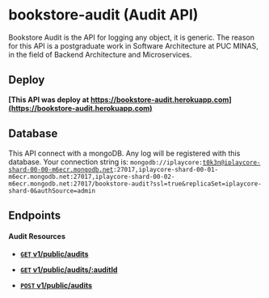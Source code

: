 # bookstore-audit (Audit API)
Bookstore Audit is the API for logging any object, it is generic. The reason for this API is a postgraduate work in Software Architecture at PUC MINAS, in the field of Backend Architecture and Microservices.

## Deploy
**[This API was deploy at https://bookstore-audit.herokuapp.com](https://bookstore-audit.herokuapp.com)**

## Database
This API connect with a mongoDB. Any log will be registered with this database.
Your connection string is: <code>mongodb://iplaycore:t0k3n@iplaycore-shard-00-00-m6ecr.mongodb.net:27017,iplaycore-shard-00-01-m6ecr.mongodb.net:27017,iplaycore-shard-00-02-m6ecr.mongodb.net:27017/bookstore-audit?ssl=true&replicaSet=iplaycore-shard-0&authSource=admin</code>

## Endpoints

#### Audit Resources

- **[<code>GET</code> v1/public/audits](https://github.com/lucashdp/bookstore-audit/blob/master/api-documentation/GET_AUDITS.md)**
- **[<code>GET</code> v1/public/audits/:auditId](https://github.com/lucashdp/bookstore-audit/blob/master/api-documentation/GET_AUDITS_BY_ID.md)**

- **[<code>POST</code> v1/public/audits](https://github.com/lucashdp/bookstore-audit/blob/master/api-documentation/POST_AUDITS.md)**